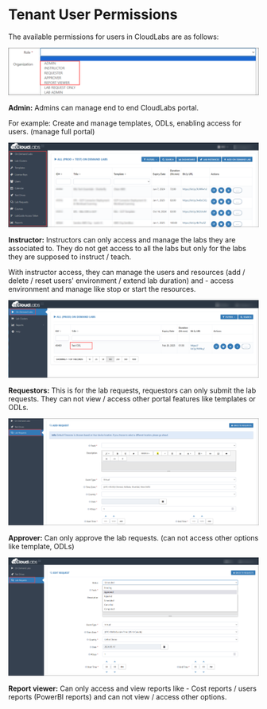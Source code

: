 # Tenant User Permissions  

The available permissions for users in CloudLabs are as follows:

![](./Images/allroles.png)

**Admin:** Admins can manage end to end CloudLabs portal.

For example: Create and manage  templates, ODLs, enabling access for users. (manage full portal)

![](./Images/Admin.png)
 
**Instructor:** Instructors can only access and manage the labs they are associated to. They do not get access to all the labs but only for the labs they are supposed to instruct / teach. 

With instructor access, they can manage the users and resources (add / delete / reset users' environment / extend lab duration) and  - access environment and manage like stop or start the resources.

![](./Images/Instructor.png)
 
**Requestors:** This is for the lab requests, requestors can only submit the lab requests. They can not view / access other portal features like templates or ODLs.

![](./Images/Requestor.png)
 
**Approver:** Can only approve the lab requests. (can not access other options like template, ODLs) 

![](./Images/approver.png)
 
**Report viewer:** Can only access and view reports like - Cost reports / users reports (PowerBI reports) and can not view / access other options. 
 
 

